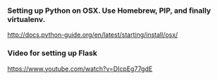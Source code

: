 ### Setting up Python on OSX. Use Homebrew, PIP, and finally virtualenv.

http://docs.python-guide.org/en/latest/starting/install/osx/

### Video for setting up Flask

https://www.youtube.com/watch?v=DIcpEg77gdE
